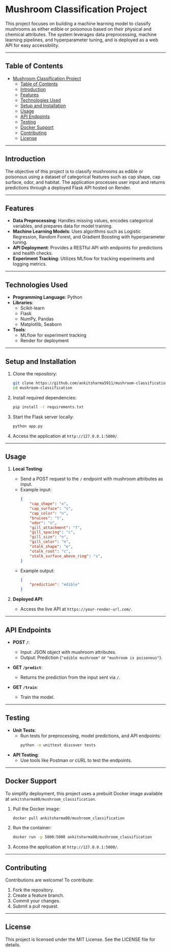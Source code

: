 # Mushroom Classification Project

This project focuses on building a machine learning model to classify mushrooms as either edible or poisonous based on their physical and chemical attributes. The system leverages data preprocessing, machine learning pipelines, and hyperparameter tuning, and is deployed as a web API for easy accessibility.

---

## Table of Contents

- [Mushroom Classification Project](#mushroom-classification-project)
  - [Table of Contents](#table-of-contents)
  - [Introduction](#introduction)
  - [Features](#features)
  - [Technologies Used](#technologies-used)
  - [Setup and Installation](#setup-and-installation)
  - [Usage](#usage)
  - [API Endpoints](#api-endpoints)
  - [Testing](#testing)
  - [Docker Support](#docker-support)
  - [Contributing](#contributing)
  - [License](#license)

---

## Introduction
The objective of this project is to classify mushrooms as edible or poisonous using a dataset of categorical features such as cap shape, cap surface, odor, and habitat. The application processes user input and returns predictions through a deployed Flask API hosted on Render.

---

## Features

- **Data Preprocessing**: Handles missing values, encodes categorical variables, and prepares data for model training.
- **Machine Learning Models**: Uses algorithms such as Logistic Regression, Random Forest, and Gradient Boosting with hyperparameter tuning.
- **API Deployment**: Provides a RESTful API with endpoints for predictions and health checks.
- **Experiment Tracking**: Utilizes MLflow for tracking experiments and logging metrics.

---

## Technologies Used

- **Programming Language**: Python
- **Libraries**:
  - Scikit-learn
  - Flask
  - NumPy, Pandas
  - Matplotlib, Seaborn
- **Tools**:
  - MLflow for experiment tracking
  - Render for deployment

---

## Setup and Installation

1. Clone the repository:
   ```bash
   git clone https://github.com/ankitsharma5911/mushroom-classification.git
   cd mushroom-classification
   ```
2. Install required dependencies:
   ```bash
   pip install -r requirements.txt
   ```
3. Start the Flask server locally:
   ```bash
   python app.py
   ```
4. Access the application at `http://127.0.0.1:5000/`.

---

## Usage

1. **Local Testing**:
   - Send a POST request to the `/` endpoint with mushroom attributes as input.
   - Example input:
     ```json
     {
         "cap_shape": "x",
         "cap_surface": "s",
         "cap_color": "n",
         "bruises": "t",
         "odor": "n",
         "gill_attachment": "f",
         "gill_spacing": "c",
         "gill_size": "n",
         "gill_color": "n",
         "stalk_shape": "e",
         "stalk_root": "c",
         "stalk_surface_above_ring": "s",
     }
     ```
   - Example output:
     ```json
     {
         "prediction": "edible"
     }
     ```

2. **Deployed API**:
   - Access the live API at `https://your-render-url.com/`.

---

## API Endpoints

- **POST `/`**:
  - Input: JSON object with mushroom attributes.
  - Output: Prediction (`"edible mushroom"` or `"mushroom is poisonous"`).

- **GET `/predict`**:
  - Returns the prediction from the input sent via `/`.

- **GET `/train`**:
  - Train the model.

---

## Testing

- **Unit Tests**:
  - Run tests for preprocessing, model predictions, and API endpoints:
    ```bash
    python -m unittest discover tests
    ```
- **API Testing**:
  - Use tools like Postman or cURL to test the endpoints.

---

## Docker Support

To simplify deployment, this project uses a prebuilt Docker image available at `ankitsharma80/mushroom_classification`.

1. Pull the Docker image:
   ```bash
   docker pull ankitsharma80/mushroom_classification
   ```

2. Run the container:
   ```bash
   docker run -p 5000:5000 ankitsharma80/mushroom_classification
   ```

3. Access the application at `http://127.0.0.1:5000/`.

---

## Contributing

Contributions are welcome! To contribute:
1. Fork the repository.
2. Create a feature branch.
3. Commit your changes.
4. Submit a pull request.

---

## License

This project is licensed under the MIT License. See the LICENSE file for details.


